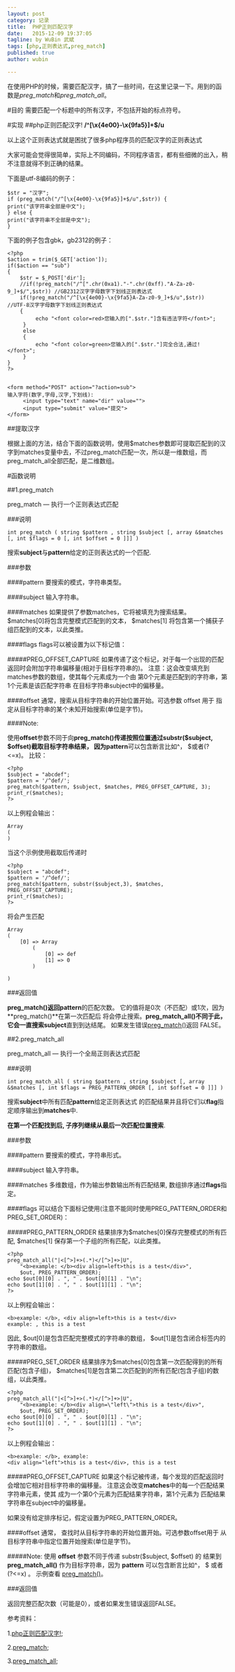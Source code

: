 ```yaml
---
layout: post
category: 记录
title:  PHP正则匹配汉字
date:   2015-12-09 19:37:05
tagline: by WuBin 武斌
tags: [php,正则表达式,preg_match]
published: true
author: wubin

---
```


在使用PHP的时候，需要匹配汉字，搞了一些时间，在这里记录一下。用到的函数是*preg_match*和*preg_match_all*。

<!--more-->

#目的
需要匹配一个标题中的所有汉字，不包括开始的标点符号。

#实现
##php正则匹配汉字!
**/^[\x{4e00}-\x{9fa5}]+$/u**

以上这个正则表达式就是困扰了很多php程序员的匹配汉字的正则表达式

大家可能会觉得很简单，实际上不同编码，不同程序语言，都有些细微的出入，稍不注意就得不到正确的结果。

下面是utf-8编码的例子：

	$str = "汉字";
	if (preg_match("/^[\x{4e00}-\x{9fa5}]+$/u",$str)) {
	print("该字符串全部是中文");
	} else {
	print("该字符串不全部是中文");
	} 
	
下面的例子包含gbk，gb2312的例子：

	<?php
	$action = trim($_GET['action']);
	if($action == "sub")
	{
	    $str = $_POST['dir'];    
	    //if(!preg_match("/^[".chr(0xa1)."-".chr(0xff)."A-Za-z0-9_]+$/",$str)) //GB2312汉字字母数字下划线正则表达式 
	    if(!preg_match("/^[\x{4e00}-\x{9fa5}A-Za-z0-9_]+$/u",$str))   //UTF-8汉字字母数字下划线正则表达式
	    {   
	         echo "<font color=red>您输入的[".$str."]含有违法字符</font>";   
	     }
	     else 
	     {
	         echo "<font color=green>您输入的[".$str."]完全合法,通过!</font>";   
	     }
	}
	?>
	
	
	<form method="POST" action="?action=sub">
	输入字符(数字,字母,汉字,下划线):
	     <input type="text" name="dir" value="">
	     <input type="submit" value="提交">
	</form> 

##提取汉字

根据上面的方法，结合下面的函数说明，使用$matches参数即可提取匹配到的汉字到matches变量中去，不过preg_match匹配一次，所以是一维数组，而preg_match_all全部匹配，是二维数组。

#函数说明

##1.preg_match

preg_match — 执行一个正则表达式匹配

###说明

	int preg_match ( string $pattern , string $subject [, array &$matches [, int $flags = 0 [, int $offset = 0 ]]] )

	
搜索**subject**与**pattern**给定的正则表达式的一个匹配.

###参数 

####pattern
要搜索的模式，字符串类型。

####subject
输入字符串。

####matches
如果提供了参数matches，它将被填充为搜索结果。 $matches[0]将包含完整模式匹配到的文本， $matches[1] 将包含第一个捕获子组匹配到的文本，以此类推。

####flags
flags可以被设置为以下标记值：

#####PREG_OFFSET_CAPTURE
如果传递了这个标记，对于每一个出现的匹配返回时会附加字符串偏移量(相对于目标字符串的)。 注意：这会改变填充到matches参数的数组，使其每个元素成为一个由 第0个元素是匹配到的字符串，第1个元素是该匹配字符串 在目标字符串subject中的偏移量。

####offset
通常，搜索从目标字符串的开始位置开始。可选参数 offset 用于 指定从目标字符串的某个未知开始搜索(单位是字节)。

####Note:

使用**offset**参数不同于向**preg_match()**传递按照位置通过substr($subject, $offset)截取目标字符串结果， 因为**pattern**可以包含断言比如^， $或者(?<=x)。 比较：

	<?php
	$subject = "abcdef";
	$pattern = '/^def/';
	preg_match($pattern, $subject, $matches, PREG_OFFSET_CAPTURE, 3);
	print_r($matches);
	?>

以上例程会输出：

	Array
	(
	)
	
当这个示例使用截取后传递时

	<?php
	$subject = "abcdef";
	$pattern = '/^def/';
	preg_match($pattern, substr($subject,3), $matches, PREG_OFFSET_CAPTURE);
	print_r($matches);
	?>

将会产生匹配

	Array
	(
	    [0] => Array
	        (
	            [0] => def
	            [1] => 0
	        )
	
	)
	
###返回值

**preg_match()**返回**pattern**的匹配次数。 它的值将是0次（不匹配）或1次，因为**preg_match()**在第一次匹配后 将会停止搜索。**preg_match_all()**不同于此，它会一直搜索**subject**直到到达结尾。 如果发生错误[preg_match()](http://php.net/manual/zh/function.preg-match-all.php)返回 FALSE。

##2.preg_match_all

preg_match_all — 执行一个全局正则表达式匹配

###说明

	int preg_match_all ( string $pattern , string $subject [, array &$matches [, int $flags = PREG_PATTERN_ORDER [, int $offset = 0 ]]] )

搜索**subject**中所有匹配**pattern**给定正则表达式 的匹配结果并且将它们以**flag**指定顺序输出到**matches**中.

**在第一个匹配找到后, 子序列继续从最后一次匹配位置搜索**.

###参数

####pattern
要搜索的模式，字符串形式。

####subject
输入字符串。

####matches
多维数组，作为输出参数输出所有匹配结果, 数组排序通过**flags**指定。

####flags
可以结合下面标记使用(注意不能同时使用PREG_PATTERN_ORDER和 PREG_SET_ORDER)：

#####PREG_PATTERN_ORDER
结果排序为$matches[0]保存完整模式的所有匹配, $matches[1] 保存第一个子组的所有匹配，以此类推。

	<?php
	preg_match_all("|<[^>]+>(.*)</[^>]+>|U",
	    "<b>example: </b><div align=left>this is a test</div>",
	    $out, PREG_PATTERN_ORDER);
	echo $out[0][0] . ", " . $out[0][1] . "\n";
	echo $out[1][0] . ", " . $out[1][1] . "\n";
	?>
	
以上例程会输出：

	<b>example: </b>, <div align=left>this is a test</div>
	example: , this is a test
	
因此, $out[0]是包含匹配完整模式的字符串的数组， $out[1]是包含闭合标签内的字符串的数组。

#####PREG_SET_ORDER
结果排序为$matches[0]包含第一次匹配得到的所有匹配(包含子组)， $matches[1]是包含第二次匹配到的所有匹配(包含子组)的数组，以此类推。

	<?php
	preg_match_all("|<[^>]+>(.*)</[^>]+>|U",
	    "<b>example: </b><div align=\"left\">this is a test</div>",
	    $out, PREG_SET_ORDER);
	echo $out[0][0] . ", " . $out[0][1] . "\n";
	echo $out[1][0] . ", " . $out[1][1] . "\n";
	?>

以上例程会输出：

	<b>example: </b>, example:
	<div align="left">this is a test</div>, this is a test
	
#####PREG_OFFSET_CAPTURE
如果这个标记被传递，每个发现的匹配返回时会增加它相对目标字符串的偏移量。 注意这会改变**matches**中的每一个匹配结果字符串元素，使其 成为一个第0个元素为匹配结果字符串，第1个元素为 匹配结果字符串在subject中的偏移量。

如果没有给定排序标记，假定设置为PREG_PATTERN_ORDER。

####offset
通常， 查找时从目标字符串的开始位置开始。可选参数offset用于 从目标字符串中指定位置开始搜索(单位是字节)。

#####Note:
使用 **offset** 参数不同于传递 substr($subject, $offset) 的 结果到 **preg_match_all()** 作为目标字符串，因为 **pattern** 可以包含断言比如^， $ 或者 (?<=x) 。 示例查看 [preg_match()](http://php.net/manual/zh/function.preg-match.php)。

###返回值

返回完整匹配次数（可能是0），或者如果发生错误返回FALSE。

参考资料：

1.[php正则匹配汉字!](http://blog.csdn.net/lhb_blog/article/details/7030735);

2.[preg_match](http://php.net/manual/zh/function.preg-match.php);

3.[preg_match_all](http://php.net/manual/zh/function.preg-match-all.php);


